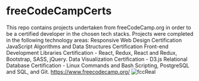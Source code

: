 # freeCodeCampCerts
This repo contains projects undertaken from freeCodeCamp.org in order to be a certified developer in the chosen tech stacks. Projects were completed in the following technology areas:
Responsive Web Design Certification
JavaScript Algorithms and Data Structures Certification
Front-end Development Libraries Certification - React, Redux, React and Redux, Bootstrap, SASS, jQuery.
Data Visualization Certification - D3.js
Relational Database Certification - Linux Commands and Bash Scripting, PostgreSQL and SQL, and Git.
https://www.freecodecamp.org/
![fccReal](https://github.com/NairobiTester/freeCodeCampCerts/assets/53013549/01e33f30-f458-4f1f-b8bb-01707f583a7b)
